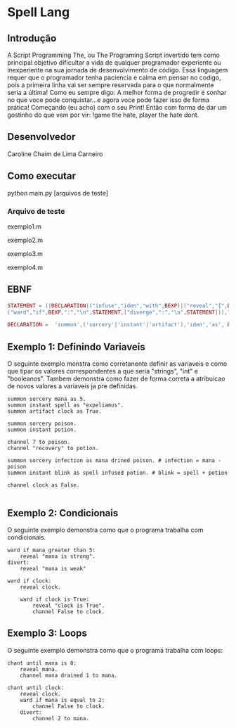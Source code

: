 # Spell Lang
## Introdução
A Script Programming The, ou The Programing Script invertido tem como principal objetivo dificultar a vida de qualquer programador experiente ou inexperiente na sua jornada de desenvolvimento de código. Essa linguagem requer que o programador tenha paciencia e calma em pensar no codigo, pois a primeira linha vai ser sempre reservada para o que normalmente seria a última! Como eu sempre digo: A melhor forma de progredir é sonhar no que voce pode conquistar...e agora voce pode fazer isso de forma prática! Começando (eu acho) com o seu Print! Então com forma de dar um gostinho do que vem por vir: !game the hate, player the hate dont.

## Desenvolvedor
Caroline Chaim de Lima Carneiro

## Como executar
python main.py [arquivos de teste]

### Arquivo de teste
exemplo1.m

exemplo2.m

exemplo3.m

exemplo4.m
## EBNF

``` lua
STATEMENT = (|DECLARATION|("infuse","iden","with",BEXP)|("reveal","{",BEXP,"}")|
("ward","if",BEXP,":","\n",STATEMENT,["diverge",":","\n",STATEMENT])),".","\n";

DECLARATION =  'summon',('sorcery'|'instant'|'artifact'),'iden','as', BEXP;

```

## Exemplo 1: Definindo Variaveis
O seguinte exemplo monstra como corretanente definir as variaveis e como que tipar os valores correspondentes a que seria "strings", "int" e "booleanos". Tambem demonstra como fazer de forma correta a atribuicao de novos valores a variaveis ja pre definidas.

``` 
summon sorcery mana as 5. 
summon instant spell as "expeliamus".
summon artifact clock as True.

summon sorcery poison.
summon instant potion.

channel 7 to poison.
channel "recovery" to potion.

summon sorcery infection as mana drined poison. # infection = mana - poison
summon instant blink as spell infused potion. # blink = spell + potion

channel clock as False.
 

```

## Exemplo 2: Condicionais
O seguinte exemplo demonstra como que o programa trabalha com condicionais.

``` 
ward if mana greater than 5:
    reveal "mana is strong".
divert:
    reveal "mana is weak"

ward if clock:
    reveal clock.

    ward if clock is True:
        reveal "clock is True".
        channel False to clock.

```

## Exemplo 3: Loops
O seguinte exemplo demonstra como que o programa trabalha com loops:
``` 
chant until mana is 0:
    reveal mana.
    channel mana drained 1 to mana.

chant until clock:
    reveal clock.
    ward if mana is equal to 2:
        channel False to clock.
    divert:
        channel 2 to mana.

```


